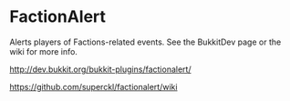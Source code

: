 FactionAlert
============

Alerts players of Factions-related events. See the BukkitDev page or the wiki for more info.

http://dev.bukkit.org/bukkit-plugins/factionalert/

https://github.com/superckl/factionalert/wiki
